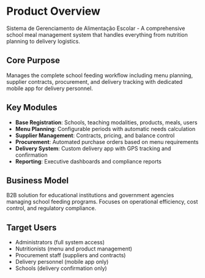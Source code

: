 # Product Overview

Sistema de Gerenciamento de Alimentação Escolar - A comprehensive school meal management system that handles everything from nutrition planning to delivery logistics.

## Core Purpose
Manages the complete school feeding workflow including menu planning, supplier contracts, procurement, and delivery tracking with dedicated mobile app for delivery personnel.

## Key Modules
- **Base Registration**: Schools, teaching modalities, products, meals, users
- **Menu Planning**: Configurable periods with automatic needs calculation
- **Supplier Management**: Contracts, pricing, and balance control
- **Procurement**: Automated purchase orders based on menu requirements
- **Delivery System**: Custom delivery app with GPS tracking and confirmation
- **Reporting**: Executive dashboards and compliance reports

## Business Model
B2B solution for educational institutions and government agencies managing school feeding programs. Focuses on operational efficiency, cost control, and regulatory compliance.

## Target Users
- Administrators (full system access)
- Nutritionists (menu and product management)
- Procurement staff (suppliers and contracts)
- Delivery personnel (mobile app only)
- Schools (delivery confirmation only)